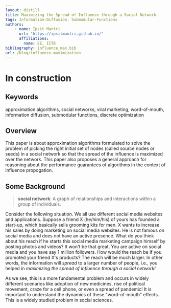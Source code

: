 ```yaml
---
layout: distill
title: Maximizing the Spread of Influence through a Social Network
tags: Information-Diffusion, Submodular-Functions
authors:
    - name: Ipsit Mantri
      url: "https://ipsitmantri.github.io/"
      affiliations:
        name: EE, IITB
bibliography: influence_max.bib
url: /blog/influence-maximization
---
```

In construction
===

## Keywords
approximation algorithms, social networks, viral marketing, word-of-mouth, information diffusion, submodular functions, discrete optimization
## Overview
This paper is about approximation algorithms formulated to solve the problem of picking the right initial set of nodes (called source nodes or seeds) in a social network so that the spread of the influence is maximized over the network. This paper also proposes a general approach for reasoning about the performance guarantees of algorithms in the context of influence propogation.<d-cite key="10.1145/956750.956769"></d-cite><d-cite key="10.1145/775047.775057"></d-cite>
## Some Background
>**social network**: A graph of relationships and interactions within a group of individuals.  

Consider the following situation. We all use different social media websites and applications. Suppose a friend X (he/him/his) of yours has founded a start-up, which basically sells grooming kits for men. X wants to increase his sales by doing marketing on social media websites. He is not famous on social media and does not have an active presence. What do you think about his reach if he starts this social media marketing campaign himself by posting photos and videos? It won't be that great. You are active on social media and you have say 1 million followers. How would the reach be if you promoted your friend X's products? The reach will be much larger. In other words, the information will *spread* to a larger number of people, i.e., you helped in *maximizing the spread of influence through a social network!*   

As we see, this is a more fundamental problem and occurs in widely different scenarios like adoption of new medicines, rise of political movement, craze for a cell phone, or even a spread of pandemic! It is important to understand the dynamics of these "word-of-mouth" effects. This is a widely studied problem in social sciences. 
